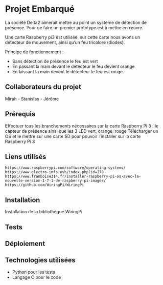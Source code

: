 # Projet Embarqué
La société Delta2 aimerait mettre au point un système de détection de présence. Pour ce faire un premier prototype est à mettre en œuvre.

Une carte Raspberry pi3 est utilisée, sur cette carte nous avons un détecteur de mouvement, ainsi qu’un feu tricolore (diodes).

Principe de fonctionnement : 
* Sans détection de présence le feu est vert
* En passant la main devant le détecteur le feu devient orange
* En laissant la main devant le détecteur le feu est rouge.


## Collaborateurs du projet
Mirah - Stanislas - Jérôme

## Prérequis
Effectuer tous les branchements nécessaires sur la carte Raspberry Pi 3 : le capteur de présence ainsi que les 3 LED vert, orange, rouge 
Télécharger un OS et le mettre sur une carte SD pour pouvoir l'installer sur la carte Raspberry Pi 3

## Liens utilisés

```
https://www.raspberrypi.com/software/operating-systems/
https://www.electro-info.ovh/index.php?id=278
https://www.framboise314.fr/installer-raspberry-pi-os-avec-la-nouvelle-version-1-7-1-de-raspberry-pi-imager/
https://github.com/WiringPi/WiringPi
```


## Installation

Installation de la bibliothèque WiringPi



## Tests



## Déploiement


## Technologies utilisées

* Python pour les tests
* Langage C pour le code


